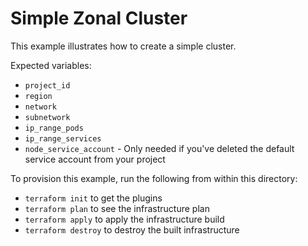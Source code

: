 # Simple Zonal Cluster

This example illustrates how to create a simple cluster.

Expected variables:
- `project_id`
- `region`
- `network`
- `subnetwork`
- `ip_range_pods`
- `ip_range_services`
- `node_service_account` - Only needed if you've deleted the default service account from your project

To provision this example, run the following from within this directory:
- `terraform init` to get the plugins
- `terraform plan` to see the infrastructure plan
- `terraform apply` to apply the infrastructure build
- `terraform destroy` to destroy the built infrastructure
